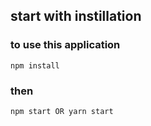 ## start with instillation 

### to use this application

```
npm install
```

### then 

```
npm start OR yarn start
```
